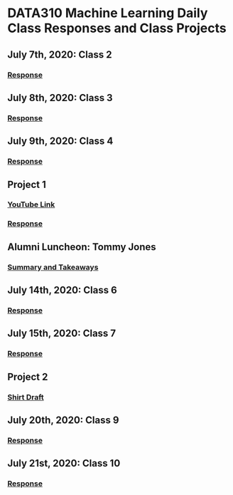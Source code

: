 # DATA310 Machine Learning Daily Class Responses and Class Projects

## July 7th, 2020: Class 2
### [Response](Response7_7.md)
  
## July 8th, 2020: Class 3
### [Response](Response7_8.md)
  
## July 9th, 2020: Class 4
### [Response](Response7_9.md)

## Project 1
### [YouTube Link](https://youtu.be/8YfFboV4KEs)
### [Response](Response_Project1.md)

## Alumni Luncheon: Tommy Jones
### [Summary and Takeaways](Alumni_Luncheon.md)

## July 14th, 2020: Class 6
### [Response](Response7_14.md)

## July 15th, 2020: Class 7
### [Response](Response7_15.md)

## Project 2
### [Shirt Draft](Project_2.md)

## July 20th, 2020: Class 9
### [Response](Response7_20.md)

## July 21st, 2020: Class 10
### [Response](Response7_21.md)
